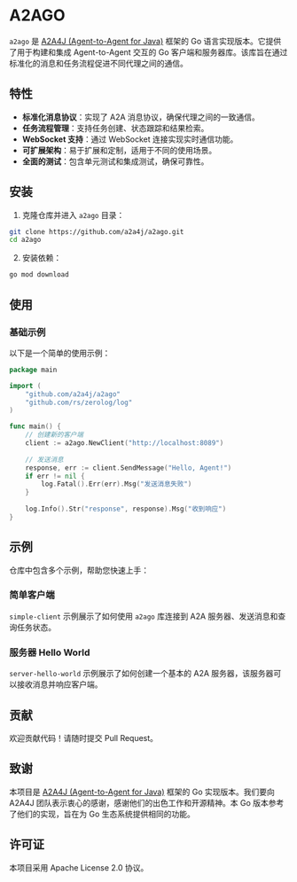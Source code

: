 # A2AGO

`a2ago` 是 [A2A4J (Agent-to-Agent for Java)](https://github.com/a2a4j/a2a4j) 框架的 Go 语言实现版本。它提供了用于构建和集成 Agent-to-Agent 交互的 Go 客户端和服务器库。该库旨在通过标准化的消息和任务流程促进不同代理之间的通信。

## 特性

- **标准化消息协议**：实现了 A2A 消息协议，确保代理之间的一致通信。
- **任务流程管理**：支持任务创建、状态跟踪和结果检索。
- **WebSocket 支持**：通过 WebSocket 连接实现实时通信功能。
- **可扩展架构**：易于扩展和定制，适用于不同的使用场景。
- **全面的测试**：包含单元测试和集成测试，确保可靠性。

## 安装

1. 克隆仓库并进入 `a2ago` 目录：

```bash
git clone https://github.com/a2a4j/a2ago.git
cd a2ago
```

2. 安装依赖：

```bash
go mod download
```

## 使用

### 基础示例

以下是一个简单的使用示例：

```go
package main

import (
    "github.com/a2a4j/a2ago"
    "github.com/rs/zerolog/log"
)

func main() {
    // 创建新的客户端
    client := a2ago.NewClient("http://localhost:8089")
    
    // 发送消息
    response, err := client.SendMessage("Hello, Agent!")
    if err != nil {
        log.Fatal().Err(err).Msg("发送消息失败")
    }
    
    log.Info().Str("response", response).Msg("收到响应")
}
```

## 示例

仓库中包含多个示例，帮助您快速上手：

### 简单客户端

`simple-client` 示例展示了如何使用 `a2ago` 库连接到 A2A 服务器、发送消息和查询任务状态。

### 服务器 Hello World

`server-hello-world` 示例展示了如何创建一个基本的 A2A 服务器，该服务器可以接收消息并响应客户端。

## 贡献

欢迎贡献代码！请随时提交 Pull Request。

## 致谢

本项目是 [A2A4J (Agent-to-Agent for Java)](https://github.com/a2a4j/a2a4j) 框架的 Go 实现版本。我们要向 A2A4J 团队表示衷心的感谢，感谢他们的出色工作和开源精神。本 Go 版本参考了他们的实现，旨在为 Go 生态系统提供相同的功能。

## 许可证

本项目采用 Apache License 2.0 协议。 